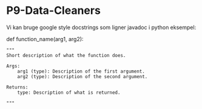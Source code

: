 # P9-Data-Cleaners


Vi kan bruge google style docstrings som ligner javadoc i python eksempel: 


def function_name(arg1, arg2):

    """
    Short description of what the function does.

    Args:
        arg1 (type): Description of the first argument.
        arg2 (type): Description of the second argument.

    Returns:
        type: Description of what is returned.

    """
